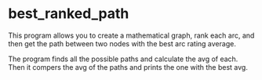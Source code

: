 # best_ranked_path

This program allows you to create a mathematical graph, rank each arc, and then get the path between two nodes with the best
arc rating average.

The program finds all the possible paths and calculate the avg of each.
Then it compers the avg of the paths and prints the one with the best avg.
